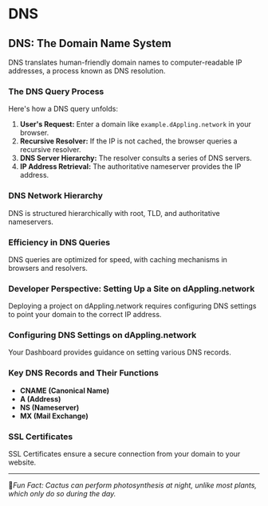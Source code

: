 # DNS

## DNS: The Domain Name System

DNS translates human-friendly domain names to computer-readable IP addresses, a process known as DNS resolution.

### The DNS Query Process

Here's how a DNS query unfolds:

1. **User's Request:** Enter a domain like `example.dAppling.network` in your browser.
2. **Recursive Resolver:** If the IP is not cached, the browser queries a recursive resolver.
3. **DNS Server Hierarchy:** The resolver consults a series of DNS servers.
4. **IP Address Retrieval:** The authoritative nameserver provides the IP address.

### DNS Network Hierarchy

DNS is structured hierarchically with root, TLD, and authoritative nameservers.

### Efficiency in DNS Queries

DNS queries are optimized for speed, with caching mechanisms in browsers and resolvers.

### Developer Perspective: Setting Up a Site on dAppling.network

Deploying a project on dAppling.network requires configuring DNS settings to point your domain to the correct IP address.

### Configuring DNS Settings on dAppling.network

Your Dashboard provides guidance on setting various DNS records.

### Key DNS Records and Their Functions

* **CNAME (Canonical Name)**
* **A (Address)**
* **NS (Nameserver)**
* **MX (Mail Exchange)**

### SSL Certificates

SSL Certificates ensure a secure connection from your domain to your website.

***

:cactus:_Fun Fact: Cactus can perform photosynthesis at night, unlike most plants, which only do so during the day._
